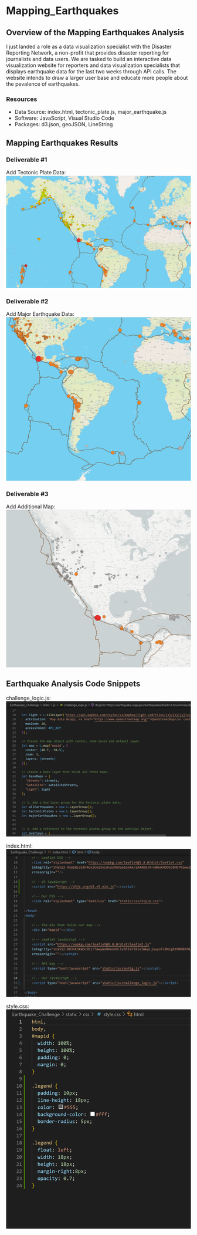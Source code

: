 # Mapping_Earthquakes

## Overview of the Mapping Earthquakes Analysis

I just landed a role as a data visualization specialist with the Disaster Reporting Network, a non-profit that provides disaster reporting for journalists and data users.  We are tasked to build an interactive data visualization website for reporters and data visualization specialists that displays earthquake data for the last two weeks through API calls.  The website intends to draw a larger user base and educate more people about the pevalence of earthquakes.
 
### Resources

* Data Source:  index.html, tectonic_plate.js, major_earthquake.js
* Software:  JavaScript, Visual Studio Code
* Packages:  d3.json, geoJSON, LineString

## Mapping Earthquakes Results

### Deliverable #1

Add Tectonic Plate Data:
![D1.png](Resources/D1.png)

### Deliverable #2

Add Major Earthquake Data:
![D2.png](Resources/D2.png)

### Deliverable #3

Add Additional Map:
![D3.png](Resources/D3.png)

## Earthquake Analysis Code Snippets

challenge_logic.js:
![CL.png](Resources/CL.png)

index.html:
![In.png](Resources/In.png)

style.css:
![St.png](Resources/St.png)